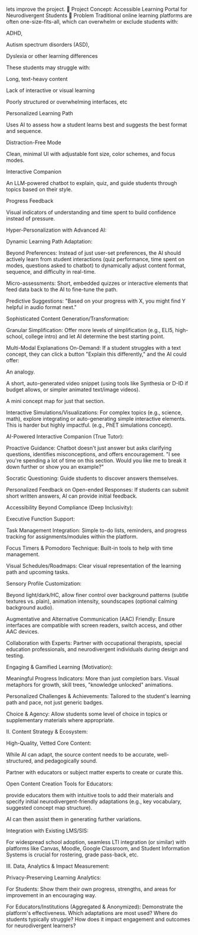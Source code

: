 lets improve the project.
🎯 Project Concept: Accessible Learning Portal for Neurodivergent Students
🚩 Problem
Traditional online learning platforms are often one-size-fits-all, which can overwhelm or exclude students with:

ADHD,

Autism spectrum disorders (ASD),

Dyslexia or other learning differences

These students may struggle with:

Long, text-heavy content

Lack of interactive or visual learning

Poorly structured or overwhelming interfaces, etc


Personalized Learning Path

Uses AI to assess how a student learns best and suggests the best format and sequence.

Distraction-Free Mode

Clean, minimal UI with adjustable font size, color schemes, and focus modes.

Interactive Companion

An LLM-powered chatbot  to explain, quiz, and guide students through topics based on their style.

Progress Feedback

Visual indicators of understanding and time spent to build confidence instead of pressure.
 

Hyper-Personalization with Advanced AI:

Dynamic Learning Path Adaptation:

Beyond Preferences: Instead of just user-set preferences, the AI should actively learn from student interactions (quiz performance, time spent on modes, questions asked to chatbot) to dynamically adjust content format, sequence, and difficulty in real-time.

Micro-assessments: Short, embedded quizzes or interactive elements that feed data back to the AI to fine-tune the path.

Predictive Suggestions: "Based on your progress with X, you might find Y helpful in audio format next."

Sophisticated Content Generation/Transformation:

Granular Simplification: Offer more levels of simplification (e.g., ELI5, high-school, college intro) and let AI determine the best starting point.

Multi-Modal Explanations On-Demand: If a student struggles with a text concept, they can click a button "Explain this differently," and the AI could offer:

An analogy.

A short, auto-generated video snippet (using tools like Synthesia or D-ID if budget allows, or simpler animated text/image videos).

A mini concept map for just that section.

Interactive Simulations/Visualizations: For complex topics (e.g., science, math), explore integrating or auto-generating simple interactive elements. This is harder but highly impactful. (e.g., PhET simulations concept).

AI-Powered Interactive Companion (True Tutor):

Proactive Guidance: Chatbot doesn't just answer but asks clarifying questions, identifies misconceptions, and offers encouragement. "I see you're spending a lot of time on this section. Would you like me to break it down further or show you an example?"

Socratic Questioning: Guide students to discover answers themselves.

Personalized Feedback on Open-ended Responses: If students can submit short written answers, AI can provide initial feedback.

Accessibility Beyond Compliance (Deep Inclusivity):

Executive Function Support:

Task Management Integration: Simple to-do lists, reminders, and progress tracking for assignments/modules within the platform.

Focus Timers & Pomodoro Technique: Built-in tools to help with time management.

Visual Schedules/Roadmaps: Clear visual representation of the learning path and upcoming tasks.

Sensory Profile Customization:

Beyond light/dark/HC, allow finer control over background patterns (subtle textures vs. plain), animation intensity, soundscapes (optional calming background audio).

Augmentative and Alternative Communication (AAC) Friendly: Ensure interfaces are compatible with screen readers, switch access, and other AAC devices.

Collaboration with Experts: Partner with occupational therapists, special education professionals, and neurodivergent individuals during design and testing.

Engaging & Gamified Learning (Motivation):

Meaningful Progress Indicators: More than just completion bars. Visual metaphors for growth, skill trees, "knowledge unlocked" animations.

Personalized Challenges & Achievements: Tailored to the student's learning path and pace, not just generic badges.

Choice & Agency: Allow students some level of choice in topics or supplementary materials where appropriate.

II. Content Strategy & Ecosystem:

High-Quality, Vetted Core Content:

While AI can adapt, the source content needs to be accurate, well-structured, and pedagogically sound.

Partner with educators or subject matter experts to create or curate this.

Open Content Creation Tools for Educators:

provide educators them with intuitive tools to add their materials and specify initial neurodivergent-friendly adaptations (e.g., key vocabulary, suggested concept map structure).

AI can then assist them in generating further variations.

Integration with Existing LMS/SIS:

For widespread school adoption, seamless LTI integration (or similar) with platforms like Canvas, Moodle, Google Classroom, and Student Information Systems is crucial for rostering, grade pass-back, etc.

III. Data, Analytics & Impact Measurement:

Privacy-Preserving Learning Analytics:

For Students: Show them their own progress, strengths, and areas for improvement in an encouraging way.

For Educators/Institutions (Aggregated & Anonymized): Demonstrate the platform's effectiveness. Which adaptations are most used? Where do students typically struggle? How does it impact engagement and outcomes for neurodivergent learners?

 